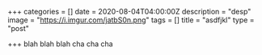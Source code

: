 +++
categories = []
date = 2020-08-04T04:00:00Z
description = "desp"
image = "https://i.imgur.com/jatbS0n.png"
tags = []
title = "asdfjkl"
type = "post"

+++
blah blah blah cha cha cha